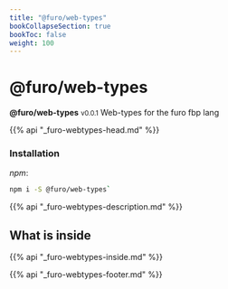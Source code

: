 ```yaml
---
title: "@furo/web-types"
bookCollapseSection: true
bookToc: false
weight: 100
---
```


# @furo/web-types
**@furo/web-types** <small>v0.0.1</small>
Web-types for the furo fbp lang

{{% api "_furo-webtypes-head.md" %}}

### Installation
*npm*:
```bash
npm i -S @furo/web-types`
```


{{% api "_furo-webtypes-description.md" %}}

## What is inside
{{% api "_furo-webtypes-inside.md" %}}

{{% api "_furo-webtypes-footer.md" %}}

